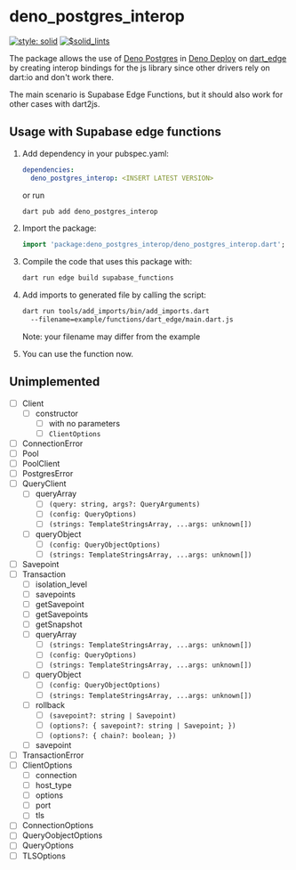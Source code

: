 # deno_postgres_interop
[![style: solid](https://img.shields.io/badge/style-solid-orange)](https://pub.dev/packages/solid_lints)
[![$solid_lints](https://nokycucwgzweensacwfy.supabase.co/functions/v1/get_project_badge?projectName=deno_postgres_interop)](https://www.worklog.ai)

The package allows the use
of [Deno Postgres](https://deno.land/x/postgres)
in [Deno Deploy](https://deno.com/deploy)
on [dart_edge](https://docs.dartedge.dev/)
by creating interop bindings for the js library
since other drivers rely on dart:io and don't work there.

The main scenario is Supabase Edge Functions, but it should also work for other cases with dart2js.

## Usage with Supabase edge functions
1. Add dependency in your pubspec.yaml:
   ```yaml
   dependencies:
     deno_postgres_interop: <INSERT LATEST VERSION>
   ```

   or run

   ```bash
   dart pub add deno_postgres_interop
   ```

2. Import the package:
   ```dart
   import 'package:deno_postgres_interop/deno_postgres_interop.dart';
   ```

3. Compile the code that uses this package with:
   ```bash
   dart run edge build supabase_functions
   ```

4. Add imports to generated file by calling the script:
   ```bash
   dart run tools/add_imports/bin/add_imports.dart
     --filename=example/functions/dart_edge/main.dart.js
   ```
   Note: your filename may differ from the example

5. You can use the function now.

## Unimplemented
- [ ] Client
  - [ ] constructor
    - [ ] with no parameters
    - [ ] `ClientOptions`
- [ ] ConnectionError
- [ ] Pool
- [ ] PoolClient
- [ ] PostgresError
- [ ] QueryClient
  - [ ] queryArray
    - [ ] `(query: string, args?: QueryArguments)`
    - [ ] `(config: QueryOptions)`
    - [ ] `(strings: TemplateStringsArray, ...args: unknown[])`
  - [ ] queryObject
    - [ ] `(config: QueryObjectOptions)`
    - [ ] `(strings: TemplateStringsArray, ...args: unknown[])`
- [ ] Savepoint
- [ ] Transaction
  - [ ] isolation_level
  - [ ] savepoints
  - [ ] getSavepoint
  - [ ] getSavepoints
  - [ ] getSnapshot
  - [ ] queryArray
    - [ ] `(strings: TemplateStringsArray, ...args: unknown[])`
    - [ ] `(config: QueryOptions)`
    - [ ] `(strings: TemplateStringsArray, ...args: unknown[])`
  - [ ] queryObject
    - [ ] `(config: QueryObjectOptions)`
    - [ ] `(strings: TemplateStringsArray, ...args: unknown[])`
  - [ ] rollback
    - [ ] `(savepoint?: string | Savepoint)`
    - [ ] `(options?: { savepoint?: string | Savepoint; })`
    - [ ] `(options?: { chain?: boolean; })`
  - [ ] savepoint
- [ ] TransactionError
- [ ] ClientOptions
  - [ ] connection
  - [ ] host_type
  - [ ] options
  - [ ] port
  - [ ] tls
- [ ] ConnectionOptions
- [ ] QueryOobjectOptions
- [ ] QueryOptions
- [ ] TLSOptions
